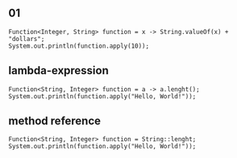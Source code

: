 ## 01
```
Function<Integer, String> function = x -> String.valueOf(x) + "dollars";
System.out.println(function.apply(10)); 
```

## lambda-expression
```
Function<String, Integer> function = a -> a.lenght();
System.out.println(function.apply("Hello, World!"));
```


## method reference
```
Function<String, Integer> function = String::lenght;
System.out.println(function.apply("Hello, World!"));
```
